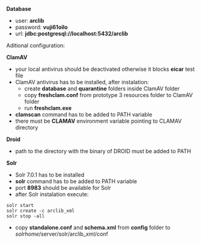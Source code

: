 **Database**
* user: **arclib**
* password: **vuji61oilo**
* url: **jdbc:postgresql://localhost:5432/arclib**


Aditional configuration:

**ClamAV**

* your local antivirus should be deactivated otherwise it blocks **eicar** test file
* ClamAV antivirus has to be installed, after instalation:
  * create **database** and **quarantine** folders inside ClamAV folder
  * copy **freshclam.conf** from prototype 3 resources folder to ClamAV folder
  * run **freshclam.exe**
* **clamscan** command has to be added to PATH variable
* there must be **CLAMAV** environment variable pointing to CLAMAV directory

**Droid**

* path to the directory with the binary of DROID must be added to PATH

**Solr**

* Solr 7.0.1 has to be installed
* **solr** command has to be added to PATH variable
* port **8983** should be available for Solr
* after Solr instalation execute:
```
solr start
solr create -c arclib_xml
solr stop -all
```
* copy **standalone.conf** and **schema.xml** from **config** folder to *solrhome*/server/solr/arclib_xml/conf
